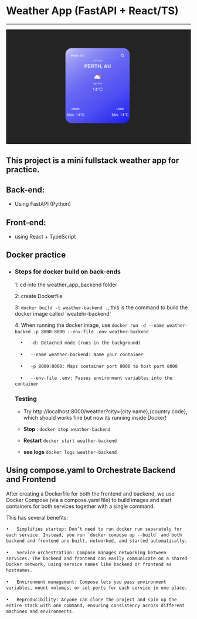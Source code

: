 # Weather App (FastAPI + React/TS)

---
![demo](front.png)


## This project is a mini fullstack weather app for practice.

## Back-end:
- Using FastAPI (Python)

## Front-end:
- using React + TypeScript 


## Docker practice
- ### Steps for docker build on back-ends
    1: cd into the weather_app_backend folder

    2: create Dockerfile

    3: `docker build -t weather-backend .`, this is the command to build the docker image called 'weatehr-backend'

    4: When running the docker image, use `docker run -d --name weather-backed -p 8000:8000 --env-file .env weather-backend`

    	•	-d: Detached mode (runs in the background)

	    •	--name weather-backend: Name your container

	    •	-p 8000:8000: Maps container port 8000 to host port 8000

	    •	--env-file .env: Passes environment variables into the container

    ### Testing   

    - Try http://localhost:8000/weather?city={city name},{country code}, which should works fine but now its running inside Docker!

    - **Stop** : `docker stop weather-backend`
    - **Restart** `docker start weather-backend`
    - **see logs** `docker logs weather-backend `


## Using compose.yaml to Orchestrate Backend and Frontend

After creating a Dockerfile for both the frontend and backend, we use Docker Compose (via a compose.yaml file) to build images and start containers for both services together with a single command.

This has several benefits:

	•	Simplifies startup: Don’t need to run docker run separately for each service. Instead, you run `docker compose up --build` and both backend and frontend are built, networked, and started automatically.

	•	Service orchestration: Compose manages networking between services. The backend and frontend can easily communicate on a shared Docker network, using service names like backend or frontend as hostnames.

	•	Environment management: Compose lets you pass environment variables, mount volumes, or set ports for each service in one place.

	•	Reproducibility: Anyone can clone the project and spin up the entire stack with one command, ensuring consistency across different machines and environments.
